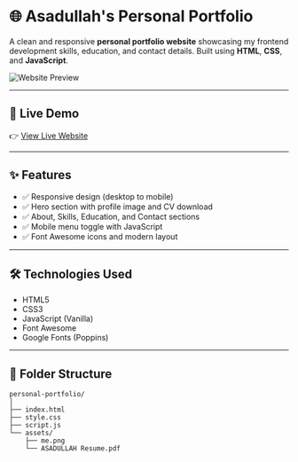 # 🌐 Asadullah's Personal Portfolio

A clean and responsive **personal portfolio website** showcasing my frontend development skills, education, and contact details. Built using **HTML**, **CSS**, and **JavaScript**.

![Website Preview](assets/preview.png) <!-- Optional: Upload preview.png inside assets folder -->

---

## 🔗 Live Demo

👉 [View Live Website](https://iasad-ullah.github.io/personal-portfolio/)  
<!-- Replace this link with your actual GitHub Pages link if needed -->

---

## ✨ Features

- ✅ Responsive design (desktop to mobile)
- ✅ Hero section with profile image and CV download
- ✅ About, Skills, Education, and Contact sections
- ✅ Mobile menu toggle with JavaScript
- ✅ Font Awesome icons and modern layout

---

## 🛠️ Technologies Used

- HTML5  
- CSS3  
- JavaScript (Vanilla)  
- Font Awesome  
- Google Fonts (Poppins)

---

## 📂 Folder Structure

```
personal-portfolio/
│
├── index.html
├── style.css
├── script.js
└── assets/
    ├── me.png
    └── ASADULLAH Resume.pdf
```




